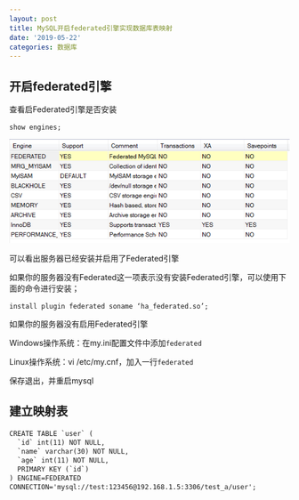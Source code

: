 ```yaml
---
layout: post
title: MySQL开启federated引擎实现数据库表映射​
date: '2019-05-22'
categories: 数据库
---
```


## 开启federated引擎

查看启Federated引擎是否安装 

```
show engines; 
```

![](/image/2019-05-22-1-1.PNG)

可以看出服务器已经安装并启用了Federated引擎

如果你的服务器没有Federated这一项表示没有安装Federated引擎，可以使用下面的命令进行安装；

```
install plugin federated soname ‘ha_federated.so’; 
```

如果你的服务器没有启用Federated引擎

Windows操作系统：在my.ini配置文件中添加`federated`

Linux操作系统：vi /etc/my.cnf，加入一行`federated`

保存退出，并重启mysql


## 建立映射表

```
CREATE TABLE `user` (
  `id` int(11) NOT NULL,
  `name` varchar(30) NOT NULL,
  `age` int(11) NOT NULL,
  PRIMARY KEY (`id`)
) ENGINE=FEDERATED  
CONNECTION='mysql://test:123456@192.168.1.5:3306/test_a/user'; 
```

